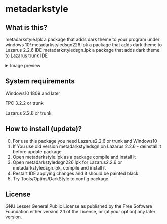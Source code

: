 # metadarkstyle

## What is this?
metadarkstyle.lpk a package that adds dark theme to your program under windows 10!
metadarkstyledsgn226.lpk a package that adds dark theme to Lazarus 2.2.6 IDE
metadarkstyledsgn.lpk a package that adds dark theme to Lazarus trunk IDE

<details>
  <summary> Image preview </summary>
  <img src="https://github.com/zamtmn/metadarkstyle/blob/main/docs/2.png" />
  <img src="https://github.com/zamtmn/metadarkstyle/blob/main/docs/1.png" />
</details>

## System requirements
Windows10 1809 and later

FPC 3.2.2 or trunk

Lazarus 2.2.6 or trunk

## How to install (update)?
0) For use this package you need Lazarus2.2.6 or trunk and Windows10
1) If You use old version metadarkstyledsgn on Lazarus 2.2.6 - deinstall it before update package
2) Open metadarkstyle.lpk as a package compile and install it
3) Open metadarkstyledsgn226.lpk for Lazarus2.2.6 or metadarkstyledsgn.lpk, compile and install it
4) Restart IDE applying changes and it should be painted black
5) Try Tools/Optins/DarkStyle to config package

## License
GNU Lesser General Public License as published by the Free Software Foundation either version 2.1
of the License, or (at your option) any later version.

